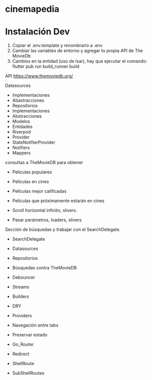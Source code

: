 # cinemapedia



# Instalación Dev
1. Copiar el .env.template y renombrarlo a .env
2. Cambiar las variables de entorno y agregar tu propia API de The MovieDb
3. Cambios en la entidad (uso de Isar), hay que ejecutar el comando:
    flutter pub run build_runner build

API
https://www.themoviedb.org/


Datasources

- Implementaciones
- Abastracciones
- Repositorios
- Implementaciones
- Abstracciones
- Modelos
- Entidades
- Riverpod
- Provider
- StateNotifierProvider
- Notifiers
- Mappers


consultas a TheMovieDB para obtener
- Películas populares
- Películas en cines
- Películas mejor calificadas
- Películas que próximamente estarán en cines

- Scroll horizontal infinito, slivers.
- Pasar parámetros, loaders, slivers

Sección de búsquedas y trabajar con el SearchDelegate.
- SearchDelegate
- Datasources
- Repositorios
- Búsquedas contra TheMovieDB
- Debouncer
- Streams
- Builders
- DRY
- Providers

- Navegación entre tabs
- Preservar estado
- Go_Router
- Redirect
- ShellRoute
- SubShellRoutes